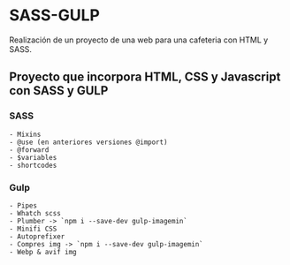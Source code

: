 # SASS-GULP

Realización de un proyecto de una web para una cafeteria con HTML y SASS.

## Proyecto que incorpora HTML, CSS y Javascript con SASS y GULP

### SASS 
    - Mixins
    - @use (en anteriores versiones @import)
    - @forward
    - $variables  
    - shortcodes

### Gulp
    - Pipes
    - Whatch scss
    - Plumber -> `npm i --save-dev gulp-imagemin`
    - Minifi CSS
    - Autoprefixer 
    - Compres img -> `npm i --save-dev gulp-imagemin`
    - Webp & avif img
